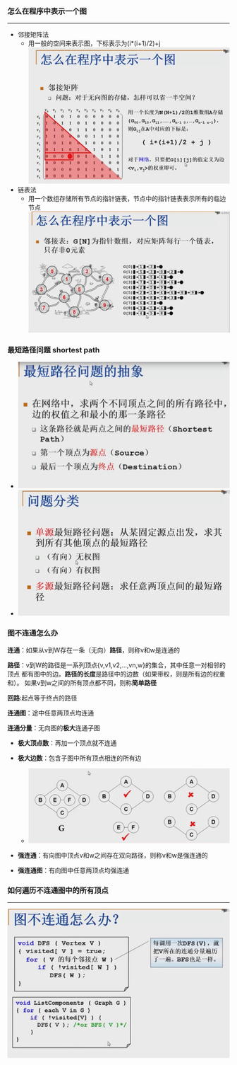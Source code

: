 ### 怎么在程序中表示一个图
--------
* 邻接矩阵法
    - 用一般的空间来表示图，下标表示为(i*(i+1)/2)+j
    ![./imgs/1.jpg](./imgs/1.jpg)
* 链表法
    - 用一个数组存储所有节点的指针链表，节点中的指针链表表示所有的临边节点
    ![./imgs/2.jpg](./imgs/2.jpg)


### 最短路径问题 shortest path
* ![./imgs/3.jpg](./imgs/3.jpg)
* ![./imgs/4.jpg](./imgs/4.jpg)

### 图不连通怎么办
**连通**：如果从v到W存在一条（无向）**路径**，则称v和w是连通的

**路径**：v到W的路径是一系列顶点{v,v1,v2,...,vn,w}的集合，其中任意一对相邻的顶点
都有图中的边。**路径的长度**是路径中的边数（如果带权，则是所有边的权重和）。
如果v到w之间的所有顶点都不同，则称**简单路径**

**回路**:起点等于终点的路径

**连通图**：途中任意两顶点均连通

**连通分量**：无向图的**极大**连通子图
* **极大顶点数**：再加一个顶点就不连通
* **极大边数**：包含子图中所有顶点相连的所有边
    - ![./imgs/5.jpg](./imgs/5.jpg)

* **强连通**：有向图中顶点v和w之间存在双向路径，则称v和w是强连通的
* **强连通图**：有向图中任意两顶点均强连通

### 如何遍历不连通图中的所有顶点
-------------------
![./imgs/6.jpg](./imgs/6.jpg)
